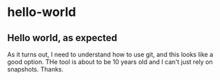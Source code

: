 # hello-world
Hello world, as expected
------------------------
As it turns out, I need to understand how to use git, and this looks like a good option.
THe tool is about to be 10 years old and I can't just rely on snapshots.
Thanks.

